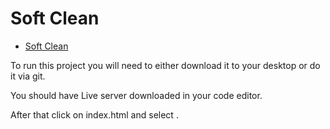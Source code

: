 # Soft Clean
- [Soft Clean](https://iwadi.github.io/SoftClean/)

To run this project you will need to either download it to your desktop or do it via git.

You should have Live server downloaded in your code editor.

After that click on index.html and select .
